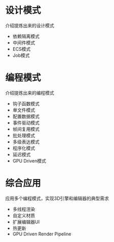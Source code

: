 # 设计模式
介绍提炼出来的设计模式

- 依赖隔离模式
- 中间件模式
- ECS模式
- Job模式

# 编程模式
介绍提炼出来的编程模式

- 钩子函数模式
- 单文件模式
- 配置数据模式
- 事件驱动模式
- 帧间复用模式
- 批处理模式
- 多级表达模式
- 程序化模式
- 延迟模式
- GPU Driven模式

# 综合应用
应用多个编程模式，实现3D引擎和编辑器的典型需求

- 多线程渲染
- 自定义材质
- 扩展编辑器UI
- 热更新
- GPU Driven Render Pipeline